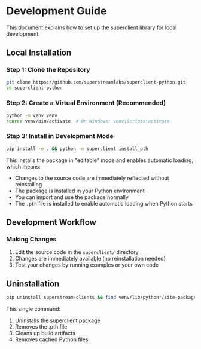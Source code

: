 # Development Guide

This document explains how to set up the superclient library for local development.

## Local Installation

### Step 1: Clone the Repository

```bash
git clone https://github.com/superstreamlabs/superclient-python.git
cd superclient-python
```

### Step 2: Create a Virtual Environment (Recommended)

```bash
python -m venv venv
source venv/bin/activate  # On Windows: venv\Scripts\activate
```

### Step 3: Install in Development Mode

```bash
pip install -e . && python -m superclient install_pth
```

This installs the package in "editable" mode and enables automatic loading, which means:
- Changes to the source code are immediately reflected without reinstalling
- The package is installed in your Python environment
- You can import and use the package normally
- The `.pth` file is installed to enable automatic loading when Python starts

## Development Workflow

### Making Changes

1. Edit the source code in the `superclient/` directory
2. Changes are immediately available (no reinstallation needed)
3. Test your changes by running examples or your own code


## Uninstallation

```bash
pip uninstall superstream-clients && find venv/lib/python*/site-packages -name "superclient-init.pth" -delete && rm -rf build/ dist/ superstream_clients.egg-info/ && find . -name "*.pyc" -delete && find . -name "__pycache__" -type d -exec rm -rf {} +
```

This single command:
1. Uninstalls the superclient package
2. Removes the .pth file
3. Cleans up build artifacts
4. Removes cached Python files